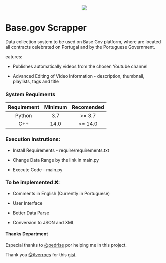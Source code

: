 <p align="center">
  <img src="https://github.com/luisalexleite/basegov-scapper/blob/main/logo.png" />
</p>

# Base.gov Scrapper

Data collection system to be used on Base Gov platform, where are located all contracts celebrated on Portugal and by the Portuguese Government.

eatures:

- Publishes automatically videos from the chosen Youtube channel

- Advanced Editing of Video Information - description, thumbnail, playlists, tags and title

### System Requiments

| Requirement | Minimum | Recomended |
| :---------: | :-----: | :--------: |
|   Python    |   3.7   |   >= 3.7   |
|     C++     |  14.0   |  >= 14.0   |

### Execution Instrutions:

- Install Requirements - require/requirements.txt

- Change Data Range by the link in main.py

- Execute Code - main.py

### To be implemented ❌:

- Comments in English (Currently in Portuguese)

- User Interface

- Better Data Parse

- Conversion to JSON and XML

#### Thanks Department

Especial thanks to <a href='https://github.com/pedrlse'>@pedrlse</a> por helping me in this project.

Thank you <a href='https://github.com/Averroes'>@Averroes</a> for this <a href='https://gist.github.com/Averroes/6375a1cccd39fe9f2dd7'>gist</a>.
